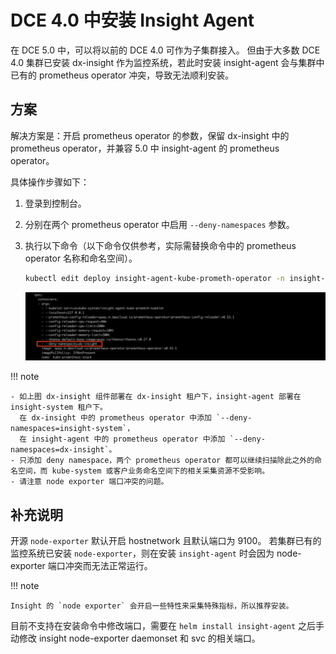 # DCE 4.0 中安装 Insight Agent

在 DCE 5.0 中，可以将以前的 DCE 4.0 可作为子集群接入。
但由于大多数 DCE 4.0 集群已安装 dx-insight 作为监控系统，若此时安装 insight-agent 会与集群中已有的 prometheus operator 冲突，导致无法顺利安装。

## 方案

解决方案是：开启 prometheus operator 的参数，保留 dx-insight 中的 prometheus operator，并兼容 5.0 中 insight-agent 的 prometheus operator。

具体操作步骤如下：

1. 登录到控制台。
1. 分别在两个 prometheus operator 中启用 `--deny-namespaces` 参数。
1. 执行以下命令（以下命令仅供参考，实际需替换命令中的 prometheus operator 名称和命名空间）。

    ```bash
    kubectl edit deploy insight-agent-kube-prometh-operator -n insight-system
    ```

    ![operatoryaml](../images/promerator.png)

!!! note

    - 如上图 dx-insight 组件部署在 dx-insight 租户下，insight-agent 部署在 insight-system 租户下。
      在 dx-insight 中的 prometheus operator 中添加 `--deny-namespaces=insight-system`，
      在 insight-agent 中的 prometheus operator 中添加 `--deny-namespaces=dx-insight`。
    - 只添加 deny namespace，两个 prometheus operator 都可以继续扫描除此之外的命名空间，而 kube-system 或客户业务命名空间下的相关采集资源不受影响。
    - 请注意 node exporter 端口冲突的问题。

## 补充说明

开源 `node-exporter` 默认开启 hostnetwork 且默认端口为 9100。
若集群已有的监控系统已安装 `node-exporter`，则在安装 `insight-agent` 时会因为 node-exporter 端口冲突而无法正常运行。

!!! note

    Insight 的 `node exporter` 会开启一些特性来采集特殊指标，所以推荐安装。

目前不支持在安装命令中修改端口，需要在 `helm install insight-agent` 之后手动修改 insight node-exporter daemonset 和 svc 的相关端口。
